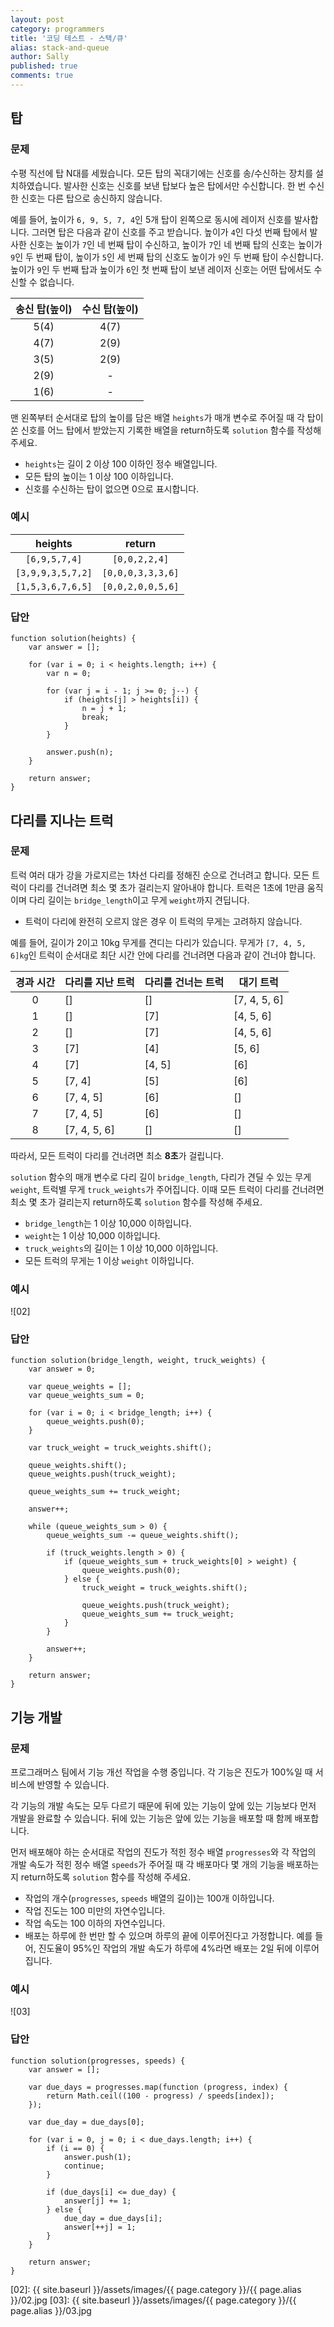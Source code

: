 ```yaml
---
layout: post
category: programmers
title: '코딩 테스트 - 스택/큐'
alias: stack-and-queue
author: Sally
published: true
comments: true
---
```


## 탑

### 문제

수평 직선에 탑 N대를 세웠습니다. 모든 탑의 꼭대기에는 신호를 송/수신하는 장치를 설치하였습니다. 발사한 신호는 신호를 보낸 탑보다 높은 탑에서만 수신합니다. 한 번 수신한 신호는 다른 탑으로 송신하지 않습니다.

예를 들어, 높이가 `6, 9, 5, 7, 4`인 5개 탑이 왼쪽으로 동시에 레이저 신호를 발사합니다. 그러면 탑은 다음과 같이 신호를 주고 받습니다. 높이가 `4`인 다섯 번째 탑에서 발사한 신호는 높이가 `7`인 네 번째 탑이 수신하고, 높이가 `7`인 네 번째 탑의 신호는 높이가 `9`인 두 번째 탑이, 높이가 `5`인 세 번째 탑의 신호도 높이가 `9`인 두 번째 탑이 수신합니다. 높이가 `9`인 두 번째 탑과 높이가 `6`인 첫 번째 탑이 보낸 레이저 신호는 어떤 탑에서도 수신할 수 없습니다.

|송신 탑(높이)|수신 탑(높이)|
|:---:|:---:|
|5(4)|4(7)|
|4(7)|2(9)|
|3(5)|2(9)|
|2(9)|-|
|1(6)|-|

맨 왼쪽부터 순서대로 탑의 높이를 담은 배열 `heights`가 매개 변수로 주어질 때 각 탑이 쏜 신호를 어느 탑에서 받았는지 기록한 배열을 return하도록 `solution` 함수를 작성해 주세요.

* `heights`는 길이 2 이상 100 이하인 정수 배열입니다.
* 모든 탑의 높이는 1 이상 100 이하입니다.
* 신호를 수신하는 탑이 없으면 0으로 표시합니다.

### 예시

|heights|return|
|:---:|:---:|
|`[6,9,5,7,4]`|`[0,0,2,2,4]`|
|`[3,9,9,3,5,7,2]`|`[0,0,0,3,3,3,6]`|
|`[1,5,3,6,7,6,5]`|`[0,0,2,0,0,5,6]`|

### 답안

```JS
function solution(heights) {
    var answer = [];

    for (var i = 0; i < heights.length; i++) {
        var n = 0;

        for (var j = i - 1; j >= 0; j--) {
            if (heights[j] > heights[i]) {
                n = j + 1;
                break;
            }
        }

        answer.push(n);
    }

    return answer;
}
```

## 다리를 지나는 트럭

### 문제

트럭 여러 대가 강을 가로지르는 1차선 다리를 정해진 순으로 건너려고 합니다. 모든 트럭이 다리를 건너려면 최소 몇 초가 걸리는지 알아내야 합니다. 트럭은 1초에 1만큼 움직이며 다리 길이는 `bridge_length`이고 무게 `weight`까지 견딥니다.

* 트럭이 다리에 완전히 오르지 않은 경우 이 트럭의 무게는 고려하지 않습니다.

예를 들어, 길이가 2이고 10kg 무게를 견디는 다리가 있습니다. 무게가 `[7, 4, 5, 6]kg`인 트럭이 순서대로 최단 시간 안에 다리를 건너려면 다음과 같이 건너야 합니다.

|경과 시간|다리를 지난 트럭|다리를 건너는 트럭|대기 트럭|
|:---:|---|---|---|
|0|[]|[]|[7, 4, 5, 6]|
|1|[]|[7]|[4, 5, 6]|
|2|[]|[7]|[4, 5, 6]|
|3|[7]|[4]|[5, 6]|
|4|[7]|[4, 5]|[6]|
|5|[7, 4]|[5]|[6]|
|6|[7, 4, 5]|[6]|[]|
|7|[7, 4, 5]|[6]|[]|
|8|[7, 4, 5, 6]|[]|[]

따라서, 모든 트럭이 다리를 건너려면 최소 **8초**가 걸립니다.

`solution` 함수의 매개 변수로 다리 길이 `bridge_length`, 다리가 견딜 수 있는 무게 `weight`, 트럭별 무게 `truck_weights`가 주어집니다. 이때 모든 트럭이 다리를 건너려면 최소 몇 초가 걸리는지 return하도록 `solution` 함수를 작성해 주세요.

* `bridge_length`는 1 이상 10,000 이하입니다.
* `weight`는 1 이상 10,000 이하입니다.
* `truck_weights`의 길이는 1 이상 10,000 이하입니다.
* 모든 트럭의 무게는 1 이상 `weight` 이하입니다.

### 예시

![02]

### 답안

```JS
function solution(bridge_length, weight, truck_weights) {
    var answer = 0;

    var queue_weights = [];
    var queue_weights_sum = 0;

    for (var i = 0; i < bridge_length; i++) {
        queue_weights.push(0);
    }

    var truck_weight = truck_weights.shift();

    queue_weights.shift();
    queue_weights.push(truck_weight);

    queue_weights_sum += truck_weight;

    answer++;

    while (queue_weights_sum > 0) {
        queue_weights_sum -= queue_weights.shift();

        if (truck_weights.length > 0) {
            if (queue_weights_sum + truck_weights[0] > weight) {
                queue_weights.push(0);
            } else {
                truck_weight = truck_weights.shift();

                queue_weights.push(truck_weight);
                queue_weights_sum += truck_weight;
            }
        }

        answer++;
    }

    return answer;
}
```

## 기능 개발

### 문제

프로그래머스 팀에서 기능 개선 작업을 수행 중입니다. 각 기능은 진도가 100%일 때 서비스에 반영할 수 있습니다.

각 기능의 개발 속도는 모두 다르기 때문에 뒤에 있는 기능이 앞에 있는 기능보다 먼저 개발을 완료할 수 있습니다. 뒤에 있는 기능은 앞에 있는 기능을 배포할 때 함께 배포합니다.

먼저 배포해야 하는 순서대로 작업의 진도가 적힌 정수 배열 `progresses`와 각 작업의 개발 속도가 적힌 정수 배열 `speeds`가 주어질 때 각 배포마다 몇 개의 기능을 배포하는지 return하도록 `solution` 함수를 작성해 주세요.

* 작업의 개수(`progresses`, `speeds` 배열의 길이)는 100개 이하입니다.
* 작업 진도는 100 미만의 자연수입니다.
* 작업 속도는 100 이하의 자연수입니다.
* 배포는 하루에 한 번만 할 수 있으며 하루의 끝에 이루어진다고 가정합니다. 예를 들어, 진도율이 95%인 작업의 개발 속도가 하루에 4%라면 배포는 2일 뒤에 이루어집니다.

### 예시

![03]

### 답안

```JS
function solution(progresses, speeds) {
    var answer = [];

    var due_days = progresses.map(function (progress, index) {
        return Math.ceil((100 - progress) / speeds[index]);
    });

    var due_day = due_days[0];

    for (var i = 0, j = 0; i < due_days.length; i++) {
        if (i == 0) {
            answer.push(1);
            continue;
        }

        if (due_days[i] <= due_day) {
            answer[j] += 1;
        } else {
            due_day = due_days[i];
            answer[++j] = 1;
        }
    }

    return answer;
}
```

[02]: {{ site.baseurl }}/assets/images/{{ page.category }}/{{ page.alias }}/02.jpg
[03]: {{ site.baseurl }}/assets/images/{{ page.category }}/{{ page.alias }}/03.jpg

